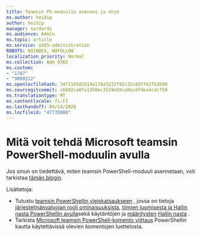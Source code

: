 ```yaml
---
title: Teamsin PS-moduulin asennus ja ohje
ms.author: heidip
author: heidip
manager: serdards
ms.audience: Admin
ms.topic: article
ms.service: o365-administration
ROBOTS: NOINDEX, NOFOLLOW
localization_priority: Normal
ms.collection: Adm_O365
ms.custom:
- "1787"
- "9000212"
ms.openlocfilehash: 34f2165d2914a178a5232f92c32c0dffd2f62b90
ms.sourcegitcommit: c6692ce0fa1358ec3529e59ca0ecdfdea4cdc759
ms.translationtype: MT
ms.contentlocale: fi-FI
ms.lasthandoff: 09/14/2020
ms.locfileid: "47735880"
---
```

# <a name="what-you-can-accomplish-with-microsoft-teams-powershell-module"></a>Mitä voit tehdä Microsoft teamsin PowerShell-moduulin avulla

Jos sinun on tiedettävä, miten teamsin PowerShell-moduuli asennetaan, voit tarkistaa [tämän blogin](https://blogs.technet.microsoft.com/skypehybridguy/2017/11/07/microsoft-teams-powershell-support/).

Lisätietoja:

- Tutustu [teamsin PowerShellin yleiskatsaukseen](https://docs.microsoft.com/MicrosoftTeams/teams-powershell-overview) , jossa on tietoja [järjestelmänvalvojan rooli ominaisuuksista](https://docs.microsoft.com/MicrosoftTeams/using-admin-roles), [tiimien luomisesta ja Hallin nasta PowerShellin avulla](https://docs.microsoft.com/MicrosoftTeams/teams-powershell-overview#creating-and-managing-teams-via-powershell)sekä käytäntöjen ja [määritysten](https://docs.microsoft.com/MicrosoftTeams/teams-powershell-overview#managing-configurations-via-powershell) [Hallin nasta](https://docs.microsoft.com/MicrosoftTeams/teams-powershell-overview#managing-policies-via-powershell) . 
- Tarkista [Microsoft teamsin PowerShell-komento viittaus](https://docs.microsoft.com/powershell/module/teams/?view=teams-ps) PowerShellin kautta käytettävissä olevien komentojen luettelosta. 
